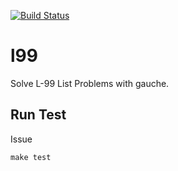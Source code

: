 [![Build Status](https://travis-ci.org/10sr/l99.svg?branch=master)](https://travis-ci.org/10sr/l99)



l99
====

Solve L-99 List Problems with gauche.


Run Test
----

Issue

    make test
